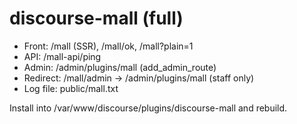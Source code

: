 # discourse-mall (full)

- Front: /mall  (SSR), /mall/ok, /mall?plain=1
- API:   /mall-api/ping
- Admin: /admin/plugins/mall   (add_admin_route)
- Redirect: /mall/admin -> /admin/plugins/mall (staff only)
- Log file: public/mall.txt

Install into /var/www/discourse/plugins/discourse-mall and rebuild.

